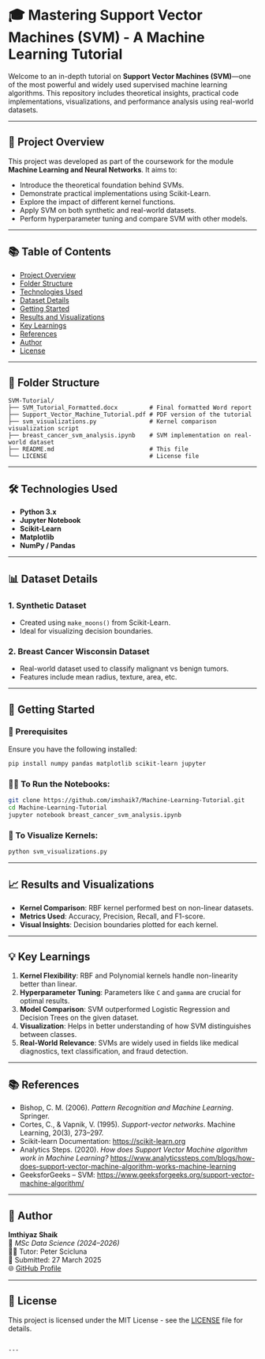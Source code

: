 # 🎓 Mastering Support Vector Machines (SVM) - A Machine Learning Tutorial

Welcome to an in-depth tutorial on **Support Vector Machines (SVM)**—one of the most powerful and widely used supervised machine learning algorithms. This repository includes theoretical insights, practical code implementations, visualizations, and performance analysis using real-world datasets.

---

## 📌 Project Overview

This project was developed as part of the coursework for the module **Machine Learning and Neural Networks**. It aims to:

- Introduce the theoretical foundation behind SVMs.
- Demonstrate practical implementations using Scikit-Learn.
- Explore the impact of different kernel functions.
- Apply SVM on both synthetic and real-world datasets.
- Perform hyperparameter tuning and compare SVM with other models.

---

## 📚 Table of Contents

- [Project Overview](#-project-overview)
- [Folder Structure](#-folder-structure)
- [Technologies Used](#-technologies-used)
- [Dataset Details](#-dataset-details)
- [Getting Started](#-getting-started)
- [Results and Visualizations](#-results-and-visualizations)
- [Key Learnings](#-key-learnings)
- [References](#-references)
- [Author](#-author)
- [License](#-license)

---

## 📁 Folder Structure

```
SVM-Tutorial/
├── SVM_Tutorial_Formatted.docx         # Final formatted Word report
├── Support_Vector_Machine_Tutorial.pdf # PDF version of the tutorial
├── svm_visualizations.py               # Kernel comparison visualization script
├── breast_cancer_svm_analysis.ipynb    # SVM implementation on real-world dataset
├── README.md                           # This file
└── LICENSE                             # License file
```

---

## 🛠 Technologies Used

- **Python 3.x**
- **Jupyter Notebook**
- **Scikit-Learn**
- **Matplotlib**
- **NumPy / Pandas**

---

## 📊 Dataset Details

### 1. **Synthetic Dataset**
- Created using `make_moons()` from Scikit-Learn.
- Ideal for visualizing decision boundaries.

### 2. **Breast Cancer Wisconsin Dataset**
- Real-world dataset used to classify malignant vs benign tumors.
- Features include mean radius, texture, area, etc.

---

## 🚀 Getting Started

### 🔧 Prerequisites
Ensure you have the following installed:
```bash
pip install numpy pandas matplotlib scikit-learn jupyter
```

### 🏃‍♂️ To Run the Notebooks:
```bash
git clone https://github.com/imshaik7/Machine-Learning-Tutorial.git
cd Machine-Learning-Tutorial
jupyter notebook breast_cancer_svm_analysis.ipynb
```

### 🎨 To Visualize Kernels:
```bash
python svm_visualizations.py
```

---

## 📈 Results and Visualizations

- **Kernel Comparison**: RBF kernel performed best on non-linear datasets.
- **Metrics Used**: Accuracy, Precision, Recall, and F1-score.
- **Visual Insights**: Decision boundaries plotted for each kernel.

---

## 💡 Key Learnings

1. **Kernel Flexibility**: RBF and Polynomial kernels handle non-linearity better than linear.
2. **Hyperparameter Tuning**: Parameters like `C` and `gamma` are crucial for optimal results.
3. **Model Comparison**: SVM outperformed Logistic Regression and Decision Trees on the given dataset.
4. **Visualization**: Helps in better understanding of how SVM distinguishes between classes.
5. **Real-World Relevance**: SVMs are widely used in fields like medical diagnostics, text classification, and fraud detection.

---

## 📚 References

- Bishop, C. M. (2006). *Pattern Recognition and Machine Learning*. Springer.
- Cortes, C., & Vapnik, V. (1995). *Support-vector networks*. Machine Learning, 20(3), 273–297.
- Scikit-learn Documentation: https://scikit-learn.org
- Analytics Steps. (2020). *How does Support Vector Machine algorithm work in Machine Learning?* https://www.analyticssteps.com/blogs/how-does-support-vector-machine-algorithm-works-machine-learning
- GeeksforGeeks – SVM: https://www.geeksforgeeks.org/support-vector-machine-algorithm/

---

## 👤 Author

**Imthiyaz Shaik**  
📘 *MSc Data Science (2024–2026)*  
👨‍🏫 Tutor: Peter Scicluna  
📅 Submitted: 27 March 2025  
🌐 [GitHub Profile](https://github.com/imshaik7)

---

## 📄 License

This project is licensed under the MIT License - see the [LICENSE](LICENSE) file for details.
```

---

